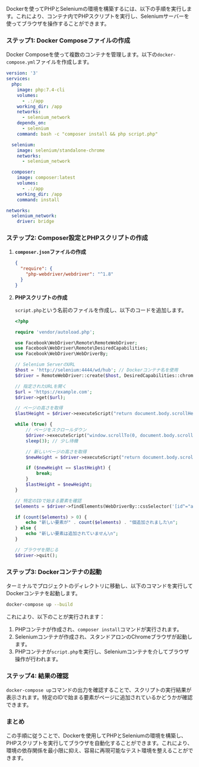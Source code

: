 Dockerを使ってPHPとSeleniumの環境を構築するには、以下の手順を実行します。これにより、コンテナ内でPHPスクリプトを実行し、Seleniumサーバーを使ってブラウザを操作することができます。

### ステップ1: Docker Composeファイルの作成

Docker Composeを使って複数のコンテナを管理します。以下の`docker-compose.yml`ファイルを作成します。

```yaml
version: '3'
services:
  php:
    image: php:7.4-cli
    volumes:
      - .:/app
    working_dir: /app
    networks:
      - selenium_network
    depends_on:
      - selenium
    command: bash -c "composer install && php script.php"

  selenium:
    image: selenium/standalone-chrome
    networks:
      - selenium_network

  composer:
    image: composer:latest
    volumes:
      - .:/app
    working_dir: /app
    command: install

networks:
  selenium_network:
    driver: bridge
```

### ステップ2: Composer設定とPHPスクリプトの作成

1. **`composer.json`ファイルの作成**

   ```json
   {
     "require": {
       "php-webdriver/webdriver": "^1.8"
     }
   }
   ```

2. **PHPスクリプトの作成**

   `script.php`という名前のファイルを作成し、以下のコードを追加します。

   ```php
   <?php

   require 'vendor/autoload.php';

   use Facebook\WebDriver\Remote\RemoteWebDriver;
   use Facebook\WebDriver\Remote\DesiredCapabilities;
   use Facebook\WebDriver\WebDriverBy;

   // Selenium ServerのURL
   $host = 'http://selenium:4444/wd/hub'; // Dockerコンテナ名を使用
   $driver = RemoteWebDriver::create($host, DesiredCapabilities::chrome());

   // 指定されたURLを開く
   $url = 'https://example.com';
   $driver->get($url);

   // ページの高さを取得
   $lastHeight = $driver->executeScript("return document.body.scrollHeight");

   while (true) {
       // ページをスクロールダウン
       $driver->executeScript("window.scrollTo(0, document.body.scrollHeight);");
       sleep(3); // 少し待機

       // 新しいページの高さを取得
       $newHeight = $driver->executeScript("return document.body.scrollHeight");

       if ($newHeight == $lastHeight) {
           break;
       }
       $lastHeight = $newHeight;
   }

   // 特定のIDで始まる要素を確認
   $elements = $driver->findElements(WebDriverBy::cssSelector('[id^="aaprimead-reading-aggregate"]'));

   if (count($elements) > 0) {
       echo "新しい要素が" . count($elements) . "個追加されました\n";
   } else {
       echo "新しい要素は追加されていません\n";
   }

   // ブラウザを閉じる
   $driver->quit();
   ```

### ステップ3: Dockerコンテナの起動

ターミナルでプロジェクトのディレクトリに移動し、以下のコマンドを実行してDockerコンテナを起動します。

```sh
docker-compose up --build
```

これにより、以下のことが実行されます：

1. PHPコンテナが作成され、`composer install`コマンドが実行されます。
2. Seleniumコンテナが作成され、スタンドアロンのChromeブラウザが起動します。
3. PHPコンテナが`script.php`を実行し、Seleniumコンテナを介してブラウザ操作が行われます。

### ステップ4: 結果の確認

`docker-compose up`コマンドの出力を確認することで、スクリプトの実行結果が表示されます。特定のIDで始まる要素がページに追加されているかどうかが確認できます。

### まとめ

この手順に従うことで、Dockerを使用してPHPとSeleniumの環境を構築し、PHPスクリプトを実行してブラウザを自動化することができます。これにより、環境の依存関係を最小限に抑え、容易に再現可能なテスト環境を整えることができます。